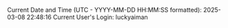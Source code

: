 Current Date and Time (UTC - YYYY-MM-DD HH:MM:SS formatted): 2025-03-08 22:48:16
Current User's Login: luckyaiman
